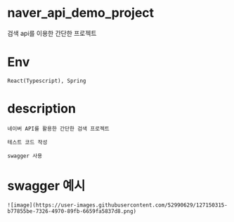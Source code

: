 # naver_api_demo_project
검색 api를 이용한 간단한 프로젝트

# Env

```
React(Typescript), Spring 
```


# description

```
네이버 API를 활용한 간단한 검색 프로젝트 

테스트 코드 작성

swagger 사용
```


# swagger 예시 

```
![image](https://user-images.githubusercontent.com/52990629/127150315-b77855be-7326-4970-89fb-6659fa5837d8.png)

```



